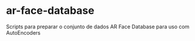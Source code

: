 # ar-face-database
Scripts para preparar o conjunto de dados AR Face Database para uso com AutoEncoders
